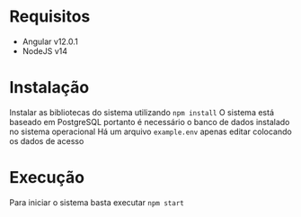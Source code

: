 # Requisitos

- Angular v12.0.1
- NodeJS v14

# Instalação

Instalar as bibliotecas do sistema utilizando `npm install`
O sistema está baseado em PostgreSQL portanto é necessário o banco de dados instalado no sistema operacional
Há um arquivo `example.env` apenas editar colocando os dados de acesso

# Execução

Para iniciar o sistema basta executar `npm start`